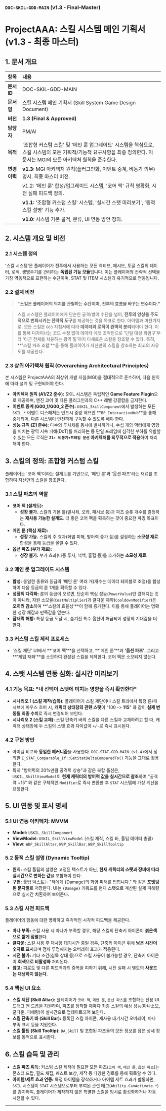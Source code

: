 ### **`DOC-SKIL-GDD-MAIN` (v1.3 - Final-Master)**

# **ProjectAAA: 스킬 시스템 메인 기획서 (v1.3 - 최종 마스터)**

## **1. 문서 개요**

| 항목 | 내용 |
| :--- | :--- |
| **문서 ID** | DOC-SKIL-GDD-MAIN |
| **문서명** | 스킬 시스템 메인 기획서 (Skill System Game Design Document) |
| **버전** | **1.3 (Final & Approved)** |
| **담당자** | PM/AI |
| **목적** | '조합형 커스텀 스킬' 및 '메인 룬 업그레이드' 시스템을 핵심으로, 스킬 시스템의 모든 기획적/기능적 요구사항을 최종 정의한다. 이 문서는 MGI의 모든 아키텍처 원칙을 준수한다. |
| **변경 이력**| **v1.3:** MGI 아키텍처 원칙(플러그인화, 이벤트 중계, 비동기 의무) 명시. 최종 마스터 버전. |
| | v1.2: '메인 룬' 합성/업그레이드 시스템, '코어 팩' 규칙 명확화, 시전 실패 피드백 정의. |
| | **v1.1:** '조합형 커스텀 스킬' 시스템, '실시간 스탯 미리보기', '동적 스킬 설명' 기능 추가. |
| | **v1.0:** 시스템 기본 골격, 분류, UI 연동 방안 정의. |

## **2. 시스템 개요 및 비전**

### **2.1 시스템 정의**
'스킬 시스템'은 플레이어가 전투에서 사용하는 모든 액티브, 패시브, 토글 스킬의 데이터, 로직, 생명주기를 관리하는 **독립된 기능 모듈**입니다. 이는 플레이어의 전략적 선택을 가장 역동적으로 표현하는 수단이며, STAT 및 ITEM 시스템과 유기적으로 연동됩니다.

### **2.2 설계 비전**
> **"스킬은 플레이어의 의지를 관철하는 수단이며, 전투의 흐름을 바꾸는 변수이다."**

> 스킬 시스템은 플레이어에게 단순한 공격/방어 수단을 넘어, **전투의 양상을 주도적으로 변화시키는 전략적 도구**를 제공하는 것을 목표로 한다. 아이템과 마찬가지로, 모든 스킬은 `G03` 지침서에 따라 **데이터와 로직이 완벽히 분리**되어야 한다. 이를 통해 디자이너는 코드 수정 없이 데이터 에셋 조작만으로 '단일 대상 화염구'부터 '아군 전체를 치유하는 광역 힐'까지 다채로운 스킬을 창조할 수 있다. 특히, **'스킬 파츠 조합'**을 통해 플레이어가 자신만의 스킬을 창조하는 최고의 자유도를 제공한다.

### **2.3 상위 아키텍처 원칙 (Overarching Architectural Principles)**
본 시스템은 ProjectAAA의 최상위 개발 지침(MGI)을 절대적으로 준수하며, 다음 원칙에 따라 설계 및 구현되어야 한다.

*   **아키텍처 원칙 (A1/Z2 준수):** SKIL 시스템은 독립적인 **Game Feature Plugin**으로 제공하며, 엔진 코어 및 다른 플러그인과의 C++ 레벨 강결합을 금지한다.
*   **이벤트 중계 (G00_1/G00_2 준수):** `USKIL_SkillComponent`에서 발생하는 모든 `SKIL_*` 이벤트 디스패처는 반드시 중앙 허브인 **`BP_InteractionHub`**를 통해 중계되어, 다른 시스템이 안전하게 구독할 수 있도록 해야 한다.
*   **성능 규칙 (Z1 준수):** 다수의 투사체를 동시에 발사하거나, 수십 개의 액터에게 영향을 미치는 광역 지속 피해(DoT)를 처리하는 등 단일 프레임에 심각한 부하를 유발할 수 있는 모든 로직은 **`Z1: 비동기+프레임 분산` 아키텍처를 의무적으로 적용**하여 처리해야 한다.

## **3. 스킬의 정의: 조합형 커스텀 스킬**

플레이어는 '코어 팩'이라는 설계도를 기반으로, '메인 룬'과 '옵션 파츠'라는 재료를 조합하여 자신만의 스킬을 창조한다.

### **3.1 스킬 파츠의 역할**
*   **코어 팩 (설계도):**
    *   **성장 불가.** 스킬의 기본 틀(발사체, 오라, 패시브 등)과 파츠 슬롯 개수를 결정하는 **재사용 가능한 설계도**. 더 좋은 코어 팩을 획득하는 것이 중요한 파밍 목표이다.
*   **메인 룬 (핵심 재료):**
    *   **성장 가능.** 스킬의 주 효과(화염 피해, 방어력 증가 등)를 결정하는 **소모성 재료**. 합성을 통해 등급을 올릴 수 있다.
*   **옵션 파츠 (부가 재료):**
    *   **성장 불가.** 부가 효과(다중 투사, 넉백, 흡혈 등)를 추가하는 **소모성 재료**.

### **3.2 메인 룬 업그레이드 시스템**
-   **합성:** 동일한 종류와 등급의 '메인 룬' 여러 개(개수는 데이터 테이블로 조절)를 합성하여 다음 등급의 룬 1개를 획득할 수 있다.
-   **성장의 다각화:** 룬의 등급이 오르면, 단순히 핵심 성능(`PowerValue`)만 강해지는 것이 아니라, 자원 소모율(`CostMultiplier`)과 쿨다운 제약(`CooldownModifier`)은 **오히려 감소**하여 **'스킬의 효율성'**이 함께 증가한다. 이를 통해 플레이어는 명확한 성장 체감과 만족감을 얻는다.
-   **잠재력 해방:** 특정 등급 도달 시, 숨겨진 특수 옵션이 해금되어 성장의 기대감을 더한다.

### **3.3 커스텀 스킬 제작 프로세스**
-   '스킬 제단' UI에서 **'코어 팩'**을 선택하고, **'메인 룬'**과 **'옵션 파츠'**, 그리고 **'게임 재화'**를 소모하여 완성된 스킬을 제작한다. 코어 팩은 소모되지 않는다.

## **4. 스탯 시스템 연동 심화: 실시간 미리보기**

### **4.1 기능 목표: "내 선택이 스탯에 미치는 영향을 즉시 확인한다"**
-   **시나리오 1 (스킬 제작/습득):** 플레이어가 스킬 제단이나 스킬 트리에서 특정 룬/패시브에 마우스 호버 시, **캐릭터 상태창의 관련 스탯**이 "100 -> **115**" 와 같이 **실제 변동될 최종 수치**로 즉시 변경되어 보인다.
-   **시나리오 2 (스킬 교체):** 스킬 단축키 바의 스킬을 다른 스킬과 교체하려고 할 때, 캐릭터 상태창에 두 스킬의 스탯 효과 차이값이 `+/-`로 즉시 표시된다.

### **4.2 구현 방안**
-   아이템 비교와 **동일한 메커니즘**을 사용한다. `DOC-STAT-GDD-MAIN (v1.4)`에서 정의한 `I_STAT_Comparable_If::GetStatDeltaComparedTo()` 기능을 그대로 활용한다.
-   특히 "방어력의 20%만큼 공격력 상승"과 같은 복합 옵션은, `USKIL_SkillViewModel`이 **현재 캐릭터의 방어력 값을 실시간으로 참조**하여 "공격력 +15" 와 같은 구체적인 `Modifier`로 즉시 변환한 후 `STAT` 시스템에 가상 계산을 요청한다.

## **5. UI 연동 및 표시 명세**

### **5.1 UI 연동 아키텍처: MVVM**
*   **Model:** `USKIL_SkillComponent`
*   **ViewModel:** `USKIL_SkillViewModel` (스킬 제작, 스킬 바, 툴팁 데이터 총괄)
*   **View:** `WBP_SkillAltar`, `WBP_SkillBar`, `WBP_SkillTooltip`

### **5.2 동적 스킬 설명 (Dynamic Tooltip)**
-   **원칙:** 스킬 툴팁의 설명은 고정된 텍스트가 아닌, **현재 캐릭터의 스탯과 장비에 따라 실시간으로 변하는 값**을 포함해야 한다.
-   **구현:** 툴팁 텍스트는 "적에게 {Damage}의 화염 피해를 입힙니다." 와 같은 **포맷팅된 문자열**로 저장한다. UI는 `{Damage}` 키워드를 현재 스탯으로 계산된 실제 피해량으로 실시간 치환하여 보여준다.

### **5.3 스킬 시전 피드백**
플레이어의 행동에 대한 명확하고 즉각적인 시각적 피드백을 제공한다.

-   **마나 부족:** 스킬 사용 시 마나가 부족할 경우, 해당 스킬의 단축키 아이콘이 **붉은색으로 짧게 점멸**한다.
-   **쿨다운:** 스킬 사용 후 재사용 대기시간 중일 경우, 단축키 아이콘 위에 **남은 시간이 숫자로 표시**되며 점차 투명해지는 오버레이 효과가 적용된다.
-   **시전 불가:** 기타 조건(침묵 상태 등)으로 스킬 사용이 불가능할 경우, 단축키 아이콘이 **회색으로 비활성화** 처리된다.
-   **참고:** 피로도 및 다른 피드백과의 중복을 피하기 위해, 시전 실패 시 별도의 **사운드는 재생하지 않는다.**

### **5.4 핵심 UI 요소**
-   **스킬 제단 (Skill Altar):** 플레이어가 `코어 팩`, `메인 룬`, `옵션 파츠`를 조합하는 전용 UI. 드래그 앤 드롭을 지원하며, 파츠를 장착할 때마다 최종 스킬의 예상 성능(마나소모, 쿨다운, 피해량)이 실시간으로 업데이트되어 보인다.
-   **스킬 단축키 바 (Skill Bar):** 등록된 스킬 아이콘, 재사용 대기시간 오버레이, 마나 부족 표시 등을 지원한다.
-   **스킬 툴팁 (Skill Tooltip):** `DA_Skill` 및 조합된 파츠들의 모든 정보를 담은 상세 정보를 동적으로 표시한다.

## **6. 스킬 습득 및 관리**

-   **스킬 파츠 획득:** 커스텀 스킬 제작에 필요한 모든 파츠(`코어 팩`, `메인 룬`, `옵션 파츠`)는 몬스터 드랍, 필드 채집, 퀘스트 보상, 제작 등 다양한 경로를 통해 획득할 수 있다.
-   **아이템/세트 효과 연동:** 특정 아이템을 장착하거나 아이템 세트 효과가 발동하면, `SKIL` 시스템이 `STAT` 시스템으로부터 부여된 관련 태그(`Ability.CanActivate.*`)를 감지하여, 플레이어가 제작하지 않은 특별한 스킬을 임시로 활성화하거나 자동 시전할 수 있다.

---
